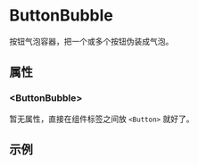 # ButtonBubble

按钮气泡容器，把一个或多个按钮伪装成气泡。

## 属性

### &lt;ButtonBubble&gt;

暂无属性，直接在组件标签之间放 `<Button>` 就好了。

## 示例
